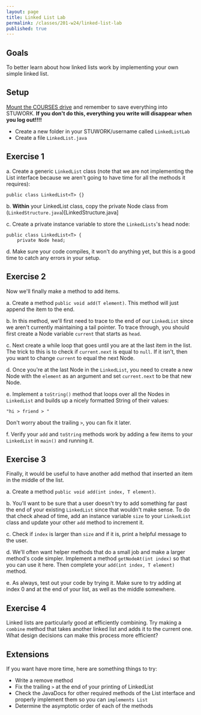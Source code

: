 ```yaml
---
layout: page
title: Linked List Lab
permalink: /classes/201-w24/linked-list-lab
published: true
---
```


## Goals
To better learn about how linked lists work by implementing your own simple linked list.

## Setup
[Mount the COURSES drive](getting-started) and remember to save everything into STUWORK. **If you don't do this, everything you write will disappear when you log out!!!!**
* Create a new folder in your STUWORK/username called `LinkedListLab`
* Create a file `LinkedList.java` 
 

## Exercise 1

a. Create a generic `LinkedList` class (note that we are not implementing the List interface because we aren't going to have time for all the methods it requires):
```
public class LinkedList<T> {}
```

b. **Within** your LinkedList class, copy the private Node class from (`LinkedStructure.java`)[LinkedStructure.java]

c. Create a private instance variable to store the `LinkedLists`'s head node:
```
public class LinkedList<T> {
    private Node head;
```

d. Make sure your code compiles, it won't do anything yet, but this is a good time to catch any errors in your setup.

## Exercise 2
Now we'll finally make a method to add items.

a. Create a method `public void add(T element)`. This method will just append the item to the end.

b. In this method, we'll first need to trace to the end of our `LinkedList` since we aren't currently maintaining a tail pointer. To trace through, you should first create a Node variable `current` that starts as `head`.

c. Next create a while loop that goes until you are at the last item in the list. The trick to this is to check if `current.next` is equal to `null`. If it isn't, then you want to change `current` to equal the next Node.

d. Once you're at the last Node in the `LinkedList`, you need to create a new Node with the `element` as an argument and set `current.next` to be that new Node.

e. Implement a `toString()` method that loops over all the Nodes in `LinkedList` and builds up a nicely formatted String of their values:
```
"hi > friend > "
```

Don't worry about the trailing `>`, you can fix it later.

f. Verify your `add` and `toString` methods work by adding a few items to your `LinkedList` in `main()` and running it.

## Exercise 3
Finally, it would be useful to have another add method that inserted an item in the middle of the list.

a. Create a method `public void add(int index, T element)`. 

b. You'll want to be sure that a user doesn't try to add something far past the end of your existing `LinkedList` since that wouldn't make sense. To do that check ahead of time, add an instance variable `size` to your `LinkedList` class and update your other `add` method to increment it.

c. Check if `index` is larger than `size` and if it is, print a helpful message to the user.

d. We'll often want helper methods that do a small job and make a larger method's code simpler. Implement a method `getNodeAt(int index)` so that you can use it here. Then complete your `add(int index, T element)` method.

e. As always, test out your code by trying it. Make sure to try adding at index 0 and at the end of your list, as well as the middle somewhere.

## Exercise 4
Linked lists are particularly good at efficiently combining. Try making a `combine` method that takes another linked list and adds it to the current one. What design decisions can make this process more efficient?

## Extensions
If you want have more time, here are something things to try:
* Write a remove method
* Fix the trailing `>` at the end of your printing of LinkedList
* Check the JavaDocs for other required methods of the List interface and properly implement them so you can `implements List`
* Determine the asymptotic order of each of the methods